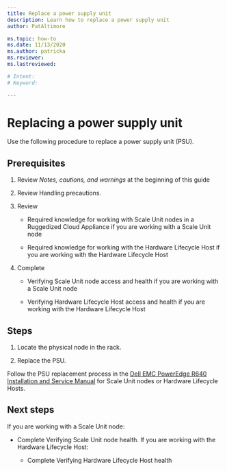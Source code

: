 ```yaml
---
title: Replace a power supply unit
description: Learn how to replace a power supply unit
author: PatAltimore

ms.topic: how-to
ms.date: 11/13/2020
ms.author: patricka
ms.reviewer: 
ms.lastreviewed: 

# Intent: 
# Keyword: 

---
```


# Replacing a power supply unit

Use the following procedure to replace a power supply unit (PSU).

## Prerequisites

1.  Review *Notes, cautions, and warnings* at the beginning of this
    guide

2.  Review Handling precautions.

3.  Review

    -   Required knowledge for working with Scale Unit nodes in a
    Ruggedized Cloud
    Appliance if you are working with a Scale Unit node

    -   Required knowledge for working with the Hardware Lifecycle Host if you are working with the Hardware Lifecycle Host

4.  Complete

    -   Verifying Scale Unit node access and health if you are working with a Scale Unit node

    -   Verifying Hardware Lifecycle Host access and
        health if you are working with the Hardware Lifecycle Host

## Steps

1.  Locate the physical node in the rack.

2.  Replace the PSU.

Follow the PSU replacement process in the [Dell EMC PowerEdge R640
Installation and Service
Manual](https://www.dell.com/support/manuals/us/en/04/poweredge-r640/per640_ism_pub/dell-emc-poweredge-r640-overview?guid=guid-f39be9ba-158c-45e3-b8b1-f07bb750d6d4)
for Scale Unit nodes or Hardware Lifecycle Hosts.

## Next steps

If you are working with a Scale Unit node:

-   Complete Verifying Scale Unit node
    health. If you are
    working with the Hardware Lifecycle Host:

    -   Complete Verifying Hardware Lifecycle Host health
    

